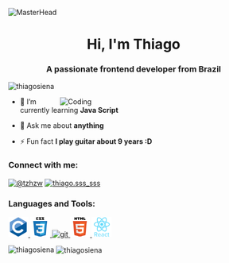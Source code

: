 ![MasterHead](https://user-images.githubusercontent.com/114188947/217369477-0a979c96-f617-450e-b724-5fc0db996931.png)
<h1 align="center">Hi, I'm Thiago</h1>
<h3 align="center">A passionate frontend developer from Brazil</h3>


<p align="left"> <img src="https://komarev.com/ghpvc/?username=thiagosiena&label=Profile%20views&color=00ff1e&style=plastic" alt="thiagosiena" /> </p>
<img align="right" alt="Coding" width="400" src="https://user-images.githubusercontent.com/114188947/217374814-e782a5ec-6a9b-4048-921d-7ab686202d63.gif">





- 🌱 I’m currently learning **Java Script**

- 💬 Ask me about **anything**

- ⚡ Fun fact **I play guitar about 9 years :D**

<h3 align="left">Connect with me:</h3>
<p align="left">
<a href="https://twitter.com/@tzhzw" target="blank"><img align="center" src="https://raw.githubusercontent.com/rahuldkjain/github-profile-readme-generator/master/src/images/icons/Social/twitter.svg" alt="@tzhzw" height="30" width="40" /></a>
<a href="https://instagram.com/thiago.sss_sss" target="blank"><img align="center" src="https://raw.githubusercontent.com/rahuldkjain/github-profile-readme-generator/master/src/images/icons/Social/instagram.svg" alt="thiago.sss_sss" height="30" width="40" /></a>
</p>

<h3 align="left">Languages and Tools:</h3>
<p align="left"> <a href="https://www.cprogramming.com/" target="_blank" rel="noreferrer"> <img src="https://raw.githubusercontent.com/devicons/devicon/master/icons/c/c-original.svg" alt="c" width="40" height="40"/> </a> <a href="https://www.w3schools.com/css/" target="_blank" rel="noreferrer"> <img src="https://raw.githubusercontent.com/devicons/devicon/master/icons/css3/css3-original-wordmark.svg" alt="css3" width="40" height="40"/> </a> <a href="https://git-scm.com/" target="_blank" rel="noreferrer"> <img src="https://www.vectorlogo.zone/logos/git-scm/git-scm-icon.svg" alt="git" width="40" height="40"/> </a> <a href="https://www.w3.org/html/" target="_blank" rel="noreferrer"> <img src="https://raw.githubusercontent.com/devicons/devicon/master/icons/html5/html5-original-wordmark.svg" alt="html5" width="40" height="40"/> </a> <a href="https://reactjs.org/" target="_blank" rel="noreferrer"> <img src="https://raw.githubusercontent.com/devicons/devicon/master/icons/react/react-original-wordmark.svg" alt="react" width="40" height="40"/> </a> </p>

<p><img align="left" src="https://github-readme-stats.vercel.app/api/top-langs?username=thiagosiena&show_icons=true&theme=dark&bg_color=0d1117&hide_border=true&locale=en&layout=compact" alt="thiagosiena" /></p>

<p>&nbsp;<img align="center" src="https://github-readme-stats.vercel.app/api?username=thiagosiena&show_icons=true&theme=dark&title_color=ffffff&text_color=00ff1e&bg_color=0d1117&hide_border=true&locale=en" alt="thiagosiena" /></p>

